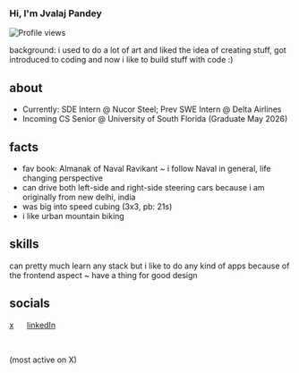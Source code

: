 ### Hi, I'm Jvalaj Pandey
 
 ![Profile views](https://komarev.com/ghpvc/?username=jvala&label=Profile%20views&color=0e75b6&style=flat)

background: i used to do a lot of art and liked the idea of creating stuff, got introduced to coding and now i like to build stuff with code :)

## about

* Currently: SDE Intern @ Nucor Steel; Prev SWE Intern @ Delta Airlines
* Incoming CS Senior @ University of South Florida (Graduate May 2026)
 
## facts
* fav book: Almanak of Naval Ravikant ~ i follow Naval in general, life changing perspective
* can drive both left-side and right-side steering cars because i am originally from new delhi, india
* was big into speed cubing (3x3, pb: 21s)
* i like urban mountain biking

 
## skills
 
<!--- feel free to add your own badges and skills. Google https://img.shields.io/badge/SKILL-NAME-000000?style=for-the-badge&logo=SKILL-NAME&logoColor=white) for badges -->
can pretty much learn any stack but i like to do any kind of apps because of the frontend aspect ~ have a thing for good design 


## socials
[x](https://x.com/jvalaj13) &nbsp;&nbsp;&nbsp;&nbsp; [linkedIn](https://www.linkedin.com/in/jvalaj)

&nbsp;
&nbsp;  

(most active on X)
